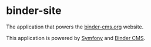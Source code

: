 binder-site
===========

The application that powers the [binder-cms.org][1] website.

This application is powered by [Symfony][2] and [Binder CMS][3].

[1]: https://binder-cms.org
[2]: https://symfony.com
[3]: https://github.com/binder-cms/binder-cms
